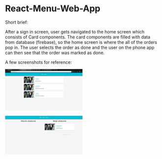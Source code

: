 # React-Menu-Web-App

Short brief:

After a sign in screen, user gets navigated to the home screen which consists of Card components. The card components are filled with data from database (firebase), so the home screen is where the all of the orders pop in. The user selects the order as done and the user on the phone app can then see that the order was marked as done.

A few screenshots for reference:

<img src="/src/images/Orders.png" alt="firstScreen"
	title="Image of 1st Screen" width="50%" height="50%" />

<img src="/src/images/Orders-stage2.PNG" alt="secondScreen"
	title="Image of 2nd Screen" width="50%" height="50%" />
